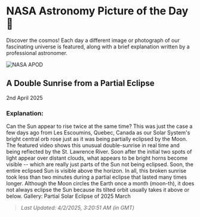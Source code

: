 
  # NASA Astronomy Picture of the Day 🌌

  Discover the cosmos! Each day a different image or photograph of our fascinating universe is featured, along with a brief explanation written by a professional astronomer.

![NASA APOD](undefined)

## A Double Sunrise from a Partial Eclipse

2nd April 2025

### Explanation: 

Can the Sun appear to rise twice at the same time? This was just the case a few days ago from Les Escoumins, Quebec, Canada as our Solar System's bright central orb rose just as it was being partially eclipsed by the Moon. The featured video shows this unusual double-sunrise in real time and being reflected by the St. Lawrence River. Soon after the initial two spots of light appear over distant clouds, what appears to be bright horns become visible -- which are really just parts of the Sun not being eclipsed. Soon, the entire eclipsed Sun is visible above the horizon.  In all, this broken sunrise took less than two minutes during a partial eclipse that lasted many times longer.   Although the Moon circles the Earth once a month (moon-th), it does not always eclipse the Sun because its tilted orbit usually takes it above or below.    Gallery: Partial Solar Eclipse of 2025 March

> _Last Updated: 4/2/2025, 3:20:51 AM (in GMT)_
